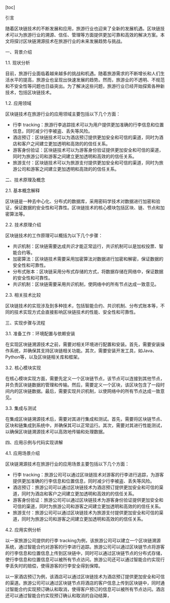 
[toc]                    
                
                
引言

随着区块链技术的不断发展和应用，旅游行业也迎来了全新的发展机遇。区块链技术可以为旅游行业的溯源、信任、管理等方面提供更加可靠和高效的解决方案。本文将探讨区块链溯源技术在旅游行业的未来发展趋势与挑战。

一、背景介绍

1.1. 现状分析

目前，旅游行业面临着越来越多的挑战和机遇。随着旅游需求的不断增长和人们生活水平的提高，旅游业也呈现出快速发展的趋势。然而，旅游业的不透明、不规范和不安全性等问题也日益突出。为了解决这些问题，旅游行业已经开始探索各种新技术，包括区块链技术。

1.2. 应用领域

区块链技术在旅游行业的应用领域主要包括以下几个方面：

- 行李 tracking：旅游行李追踪技术可以为用户提供更加准确的行李信息和位置信息，同时减少行李被盗、丢失等风险。
- 酒店预订：区块链技术可以为酒店预订提供更加安全和可信的渠道，同时为酒店和客户之间建立更加透明和高效的的信任关系。
- 游客身份验证：区块链技术可以为游客身份验证提供更加安全和可信的渠道，同时为旅游公司和游客之间建立更加透明和高效的的信任关系。
- 旅游支付：区块链技术可以为旅游支付提供更加安全和可信的渠道，同时为旅游公司和游客之间建立更加透明和高效的的信任关系。

二、技术原理及概念

2.1. 基本概念解释

区块链是一种去中心化、分布式的数据库，采用密码学技术对数据进行加密和验证，保证数据的安全性和可靠性。区块链技术的核心模块包括区块、链、节点和加密算法等。

2.2. 技术原理介绍

区块链技术的工作原理可以概括为以下几个步骤：

- 共识机制：区块链需要达成共识才能正常运行，共识机制可以是加权投票、智能合约等。
- 加密算法：区块链技术需要采用加密算法对数据进行加密和解密，保证数据的安全性和可靠性。
- 分布式账本：区块链采用分布式存储的方式，将数据存储在网络中，保证数据的安全性和可靠性。
- 共识机制：区块链需要采用共识机制，使网络中的所有节点达成一致意见。

2.3. 相关技术比较

区块链技术的实现涉及到多种技术，包括智能合约、共识机制、分布式账本等，不同的技术实现方式会直接影响区块链技术的性能、安全性和可靠性。

三、实现步骤与流程

3.1. 准备工作：环境配置与依赖安装

在实现区块链溯源技术之前，需要对相关环境进行配置和安装。首先，需要安装操作系统，并确保其支持区块链相关功能。其次，需要安装开发工具，如Java、Python等，以及区块链相关库和框架。

3.2. 核心模块实现

在核心模块实现方面，需要先定义一个区块链节点，该节点可以连接到其他节点，并负责区块链数据的管理和传输。然后，需要定义一个区块，该区块包含了一段时间内的区块链数据。最后，需要实现共识机制，以使网络中的所有节点达成一致意见。

3.3. 集成与测试

在集成区块链溯源技术后，需要对其进行集成和测试。首先，需要将区块链节点、区块和链集成到系统中，并确保其可以正常运行。其次，需要对其进行性能测试，以确保区块链溯源技术可以高效地传输和处理数据。

四、应用示例与代码实现讲解

4.1. 应用场景介绍

区块链溯源技术在旅游行业的应用场景主要包括以下几个方面：

- 行李 tracking：旅游公司可以通过区块链技术对游客的行李进行追踪，为游客提供更加准确的行李信息和位置信息，同时减少行李被盗、丢失等风险。
- 酒店预订：旅游公司可以通过区块链技术为酒店预订提供更加安全和可信的渠道，同时为酒店和客户之间建立更加透明和高效的的信任关系。
- 游客身份验证：旅游公司可以通过区块链技术为游客身份验证提供更加安全和可信的渠道，同时为旅游公司和游客之间建立更加透明和高效的的信任关系。
- 旅游支付：旅游公司可以通过区块链技术为旅游支付提供更加安全和可信的渠道，同时为旅游公司和游客之间建立更加透明和高效的的信任关系。

4.2. 应用实例分析

以一家旅游公司提供的行李 tracking为例，该旅游公司可以建立一个区块链溯源系统，通过智能合约对游客的行李进行追踪。旅游公司可以通过区块链节点将游客的行李信息和位置信息上传到区块链中，同时可以通过区块链节点的分布式存储，使行李信息和位置信息可以被所有节点访问。旅游公司还可以通过智能合约实现行李丢失时的赔偿，使得游客的行李安全得到保障。

以一家酒店预订为例，该酒店可以通过区块链技术为酒店预订提供更加安全和可信的渠道。旅游公司可以通过区块链节点将酒店的客户信息上传到区块链中，同时通过智能合约实现预订确认和取消，使得客户预订的信息可以被所有节点访问。酒店还可以通过智能合约实现预订确认和取消的自动结算，

